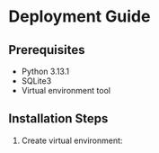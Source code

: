 
# Deployment Guide

## Prerequisites
- Python 3.13.1
- SQLite3
- Virtual environment tool

## Installation Steps

1. Create virtual environment:

